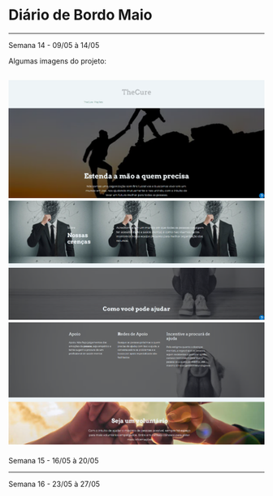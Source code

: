 # Diário de Bordo Maio 
---
Semana 14 - 09/05 à 14/05 

Algumas imagens do projeto:

![Primeira imagem](../Imagens/Imagem2.png)
![Segunda imagem](../Imagens/Imagem3.png)
![Terceira imagem](../Imagens/Imagem4.png)
----

Semana 15 - 16/05 à 20/05 



--- 
Semana 16 - 23/05 à 27/05 


